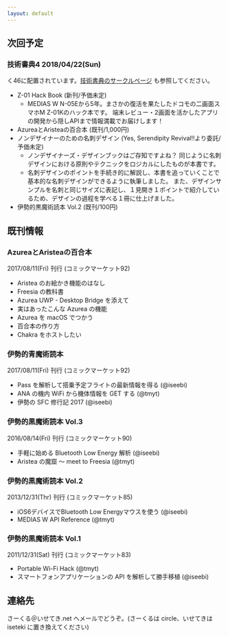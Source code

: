 ```yaml
---
layout: default
---
```


## 次回予定

### 技術書典4 2018/04/22(Sun)

く46に配置されています。[技術書典のサークルページ](https://techbookfest.org/event/tbf04/circle/18260006) も参照してください。

- Z-01 Hack Book (新刊/予価未定)
    - MEDIAS W N-05Eから5年。まさかの復活を果たしたドコモの二画面スマホM Z-01Kのハック本です。 端末レビュー・2画面を活かしたアプリの開発から隠しAPIまで情報満載でお届けします！
- AzureaとAristeaの百合本 (既刊/1,000円)
- ノンデザイナーのための名刺デザイン (Yes, Serendipity Revival!!より委託/予価未定)
    - ノンデザイナーズ・デザインブックはご存知ですよね？ 同じように名刺デザインにおける原則やテクニックをロジカルにしたものが本書です。
    - 名刺デザインのポイントを手続き的に解説し、本書を追っていくことで基本的な名刺デザインができるように執筆しました。 また、デザインサンプルを名刺と同じサイズに表記し、１見開き１ポイントで紹介しているため、デザインの過程を学べる１冊に仕上げました。 
- 伊勢的黒魔術読本 Vol.2 (既刊/100円)

## 既刊情報

### AzureaとAristeaの百合本

2017/08/11(Fri) 刊行 (コミックマーケット92)

- Aristea のお絵かき機能のはなし
- Freesia の教科書
- Azurea UWP - Desktop Bridge を添えて
- 実はあったこんな Azurea の機能
- Azurea を macOS でつかう
- 百合本の作り方
- Chakra をホストしたい

### 伊勢的青魔術読本

2017/08/11(Fri) 刊行 (コミックマーケット92)

- Pass を解析して搭乗予定フライトの最新情報を得る (@iseebi)
- ANA の機内 WiFi から機体情報を GET する (@tmyt)
- 伊勢の SFC 修行記 2017 (@iseebi)

### 伊勢的黒魔術読本 Vol.3

2016/08/14(Fri) 刊行 (コミックマーケット90)

- 手軽に始める Bluetooth Low Energy 解析 (@iseebi)
- Aristea の魔窟 〜 meet to Freesia (@tmyt)

### 伊勢的黒魔術読本 Vol.2

2013/12/31(Thr) 刊行 (コミックマーケット85)

- iOS6デバイスでBluetooth Low Energyマウスを使う (@iseebi)
- MEDIAS W API Reference (@tmyt)

### 伊勢的黒魔術読本 Vol.1

2011/12/31(Sat) 刊行 (コミックマーケット83)

- Portable Wi-Fi Hack (@tmyt)
- スマートフォンアプリケーションの API を解析して勝手移植 (@iseebi)

## 連絡先

さーくる＠いせてき.net へメールでどうぞ。(さーくるは circle、いせてきは iseteki に置き換えてください)

